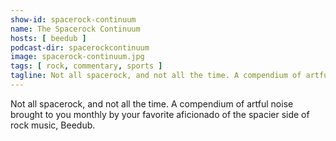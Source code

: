 ```yaml
---
show-id: spacerock-continuum
name: The Spacerock Continuum
hosts: [ beedub ]
podcast-dir: spacerockcontinuum
image: spacerock-continuum.jpg
tags: [ rock, commentary, sports ]
tagline: Not all spacerock, and not all the time. A compendium of artful noise brought to you monthly by your favorite aficionado of the spacier side of rock music, Beedub.
---
```


Not all spacerock, and not all the time. A compendium of artful noise brought to you monthly by your favorite aficionado of the spacier side of rock music, Beedub.
